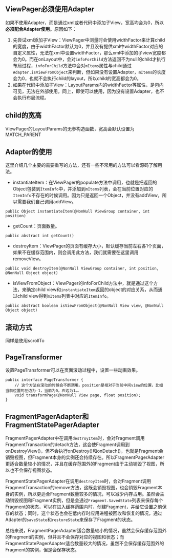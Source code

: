 ## ViewPager必须使用Adapter
如果不使用Adapter，而是通过xml或者代码中添加子View，宽高均会为0，所以**必须配合Adapter使用**。原因如下：
1. 先尝试xml添加子View：ViewPager中测量时会使用widthFactor来计算child的宽度，由于widthFactor默认为0，并且没有提供xml中widthFactor对应的自定义属性，无法在xml中设置widthFactor，那么xml中添加的子view宽度都会为0。而在onLayout中，会对`infoForChild`方法返回不为null的child才执行布局过程，`infoForChild`方法中会对`mItems`属性与child通过`Adapter.isViewFromObject`来判断，但如果没有设置Adapter，`mItems`的长度会为0，也就不会执行child的layout，所以child的宽高都会为0。
2. 如果在代码中添加子View：LayoutParams内的widthFactor等属性，是包内可见，无法在外部使用。同上，即使可以使用，因为没有设置Adapter，也不会执行布局流程。

## child的宽高
ViewPager的LayoutParams的无参构造函数，宽高会默认设置为MATCH_PARENT

## Adapter的使用
这里介绍几个主要的需要重写的方法，还有一些不常用的方法可以看源码了解用法。
* instantiateItem：在ViewPager的populate方法中调用，也就是把返回的Object包装到`ItemInfo`中，并添加到`mItems`列表，会在当前位置对应的`ItemInfo`不存在的时候调用。因为只是返回一个Object，并没有addView，所以需要我们自己调用addView。
```
public Object instantiateItem(@NonNull ViewGroup container, int position)
```
* getCount：页面数量。
```
public abstract int getCount()
```
* destroyItem：ViewPager的页面有缓存大小，默认缓存当前左右各1个页面，如果不在缓存范围内，则会调用此方法，我们就需要在这里调用removeView。

```
public void destroyItem(@NonNull ViewGroup container, int position, @NonNull Object object)
```
* isViewFromObject：ViewPager的infoForChild方法中，就是通过这个方法，来确定child view和`instantiateItem`返回的object的对应关系，从而通过child view得到`mItems`列表中对应的`ItemInfo`。
```
public abstract boolean isViewFromObject(@NonNull View view, @NonNull Object object)
```

## 滚动方式
同样是使用scrollTo

## PageTransformer
设置PageTransformer可以在页面滚动过程中，设置一些动画效果。
```
public interface PageTransformer {
    // 这个方法在滚动的时候会不断调用。position是相对于当前中间view的位置，比如当前位置的左边为-1，当前为0，右边为1。。
    void transformPage(@NonNull View page, float position);
}
```

## FragmentPagerAdapter和FragmentStatePagerAdapter
FragmentPagerAdapter中在调用`destroyItem`时，会对Fragment调用FragmentTransaction的detach方法，这会使Fragment调用到onDestroyView()，但不会执行onDestroy()和onDetach()，也就是Fragment会销毁视图，但Fragment本身的实例还会持续存在。所以FragmentPagerAdapter更适合数量较小的情况，并且在缓存范围外的Fragment由于主动销毁了视图，所以也不会保存视图状态。

FragmentStatePagerAdapter在调用`destroyItem`时，会对Fragment调用FragmentTransaction的remove方法，这既会销毁视图，也会销毁Fragment本身的实例，所以更适合Fragment数量较多的情况，可以减少内存占用。虽然会主动销毁视图和Fragment实例，但是会通过`Fragment.SavedState`列表来保存每个Fragment的状态，可以在进入缓存范围内时，创建Fragment，并给它设置之前保存的状态；同时，这个状态也会在低内存时应用进程被回收和恢复的情况，通过Adapter的`saveState`和`restoreState`来保存了Fragment的状态。

总结来说，FragmentPagerAdapter适合数量较小的情况，虽然会保存缓存范围外的Fragment的实例，但并且不会保存对应的视图和状态；而FragmentStatePagerAdapter适合数量较大的情况，虽然不会保存缓存范围外的Fragment的实例，但是会保存状态。